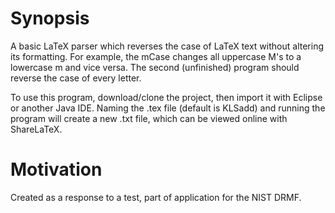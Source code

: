 # Synopsis
A basic LaTeX parser which reverses the case of LaTeX text without altering its formatting.
For example, the mCase changes all uppercase M's to a lowercase m and vice versa. The second (unfinished) program should reverse the case of every letter.

To use this program, download/clone the project, then import it with Eclipse or another Java IDE. Naming the .tex file (default is KLSadd) and running the program will create a new .txt file, which can be viewed online with ShareLaTeX.
# Motivation
Created as a response to a test, part of application for the NIST DRMF.


